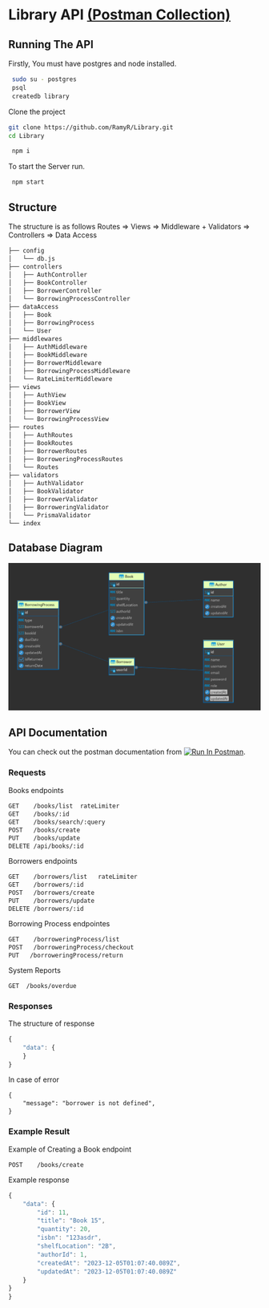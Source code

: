 # Library API [(Postman Collection)](https://app.getpostman.com/run-collection/4094492-5c1c1889-78dd-48ad-a3e0-b000dd92a9de?action=collection%2Ffork&source=rip_markdown&collection-url=entityId%3D4094492-5c1c1889-78dd-48ad-a3e0-b000dd92a9de%26entityType%3Dcollection%26workspaceId%3Dc7724042-3341-4f6c-bb25-5b7de55cb01c)


## Running The API 

Firstly, You must have postgres and node installed.
```bash
 sudo su - postgres
 psql
 createdb library
```

Clone the project
```bash
git clone https://github.com/RamyR/Library.git
cd Library
```

```bash
 npm i 
```

To start the Server run.
```bash
 npm start
```

## Structure
The structure is as follows Routes => Views => Middleware + Validators => Controllers => Data Access

```
├── config
│   └── db.js
├── controllers
│   ├── AuthController
│   ├── BookController
│   ├── BorrowerController
│   └── BorrowingProcessController
├── dataAccess
│   ├── Book
│   ├── BorrowingProcess
│   └── User
├── middlewares
│   ├── AuthMiddleware
│   ├── BookMiddleware
│   ├── BorrowerMiddleware
│   ├── BorrowingProcessMiddleware
│   └── RateLimiterMiddleware
├── views
│   ├── AuthView
│   ├── BookView
│   ├── BorrowerView
│   └── BorrowingProcessView
├── routes
│   ├── AuthRoutes
│   ├── BookRoutes
│   ├── BorrowerRoutes
│   ├── BorroweringProcessRoutes
│   └── Routes
├── validators
│   ├── AuthValidator
│   ├── BookValidator
│   ├── BorrowerValidator
│   ├── BorroweringValidator
│   └── PrismaValidator
└── index

```
## Database Diagram
<img  alt="Database"   src="libraryERD.png" draggable="false" />

## API Documentation

You can check out the postman documentation from [<img src="https://run.pstmn.io/button.svg" alt="Run In Postman" style="width: 128px; height: 32px;">](https://app.getpostman.com/run-collection/4094492-5c1c1889-78dd-48ad-a3e0-b000dd92a9de?action=collection%2Ffork&source=rip_markdown&collection-url=entityId%3D4094492-5c1c1889-78dd-48ad-a3e0-b000dd92a9de%26entityType%3Dcollection%26workspaceId%3Dc7724042-3341-4f6c-bb25-5b7de55cb01c).

### Requests
Books endpoints
```http
GET    /books/list  rateLimiter
GET    /books/:id
GET    /books/search/:query
POST   /books/create
PUT    /books/update
DELETE /api/books/:id
```

Borrowers endpoints
```http
GET    /borrowers/list   rateLimiter
GET    /borrowers/:id
POST   /borrowers/create
PUT    /borrowers/update
DELETE /borrowers/:id
```

Borrowing Process endpointes

```http
GET    /borroweringProcess/list
POST   /borroweringProcess/checkout
PUT   /borroweringProcess/return
```

System Reports
```http
GET  /books/overdue
```

### Responses

The structure of response 
```javascript
{
    "data": {
    }
}
```
In case of error
```http
{
    "message": "borrower is not defined",
}
```

### Example Result
Example of Creating a Book endpoint
```http
POST    /books/create
```
Example response
```javascript
{
    "data": {
        "id": 11,
        "title": "Book 15",
        "quantity": 20,
        "isbn": "123asdr",
        "shelfLocation": "2B",
        "authorId": 1,
        "createdAt": "2023-12-05T01:07:40.089Z",
        "updatedAt": "2023-12-05T01:07:40.089Z"
    }
}
}
```